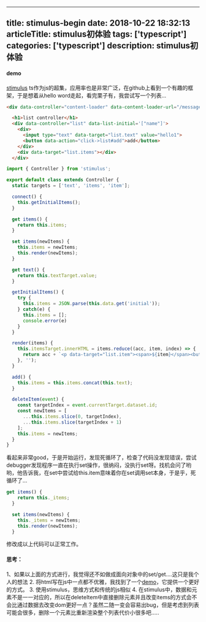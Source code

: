 
---
title: stimulus-begin
date: 2018-10-22 18:32:13
articleTitle: stimulus初体验
tags: ['typescript']
categories: ['typescript']
description: stimulus初体验
---

#### demo
[stimulus](https://github.com/stimulusjs/stimulus)
ts作为js的超集，应用率也是非常广泛，在github上看到一个有趣的框架，于是想着从hello word走起，看完栗子有，我尝试写一个列表...

```html
<div data-controller="content-loader" data-content-loader-url="/message.html" data-content-loader-refresh-interval="5000"></div>

  <h1>list controller</h1>
  <div data-controller="list" data-list-initial='["name"]'>
    <div>
      <input type="text" data-target="list.text" value="hello1">
      <button data-action="click->list#add">add</button>
    </div>
    <div data-target="list.items"></div>
  </div>
```

```js
import { Controller } from 'stimulus';

export default class extends Controller {
  static targets = ['text', 'items', 'item'];

  connect() {
    this.getInitialItems();
  }

  get items() {
    return this.items;
  }

  set items(newItems) {
    this.items = newItems;
    this.render(newItems);
  }

  get text() {
    return this.textTarget.value;
  }

  getInitialItems() {
    try {
      this.items = JSON.parse(this.data.get('initial'));
    } catch(e) {
      this.items = [];
      console.error(e)
    }
  }

  render(items) {
    this.itemsTarget.innerHTML = items.reduce((acc, item, index) => {
      return acc + `<p data-target="list.item"><span>${item}</span><button data-id="${index}" data-action="click->list#deleteItem">delete</button></p>`;
    }, '');
  }

  add() {
    this.items = this.items.concat(this.text);
  }

  deleteItem(event) {
    const targetIndex = event.currentTarget.dataset.id;
    const newItems = [
      ...this.items.slice(0, targetIndex),
      ...this.items.slice(targetIndex + 1)
    ];
    this.items = newItems;
  }
}
```

看起来非常good，于是开始运行，发现死循环了，检查了代码没发现错误，尝试debugger发现程序一直在执行set操作，很纳闷，没执行set呀。找机会问了哟哟，他告诉我，在set中尝试给this.item意味着你在set调用set本身，于是乎，死循环了...

```js
get items() {
    return this._items;
  }

  set items(newItems) {
    this._items = newItems;
    this.render(newItems);
  }
```
修改成以上代码可以正常工作。

#### 思考：
1、如果以上面的方式进行，我觉得还不如做成面向对象中的set/get....这只是我个人的想法
2. 将html写在js中一点都不优雅，我找到了一个[demo](https://github.com/stimulusjs/stimulus/issues/41)，它提供一个更好的方式。
3. 使用stimulus，思维方式和传统的js相似
4. 在stimulus中，数据和元素不是一一对应的，所以在deleteItem中直接删除元素并且改变items的方式会不会比通过数据去改变dom更好一点？虽然二随一变会容易出bug，但是考虑到列表可能会很多，删除一个元素比重新渲染整个列表代价小很多吧.....





